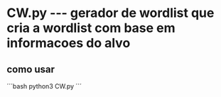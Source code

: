 # CW.py --- gerador de wordlist que cria a wordlist com base em informacoes do alvo

## como usar
´´´bash
python3 CW.py
´´´
